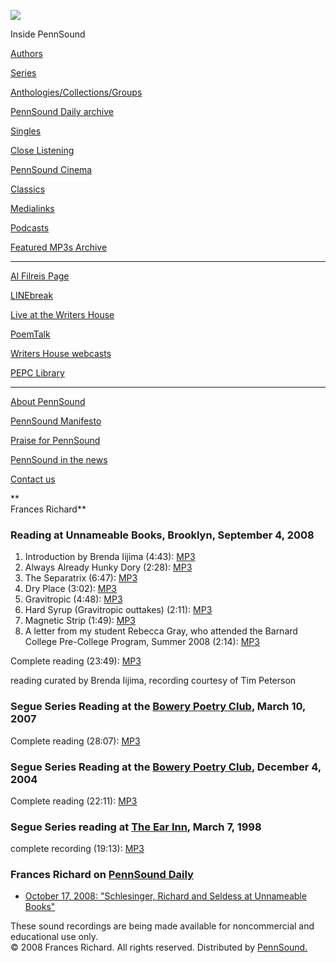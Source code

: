 ![](PennSound_flat.gif)

  

  
  

Inside PennSound

[Authors](authors.php)

[Series](series.php)

[Anthologies/Collections/Groups](anthologies.php)

[PennSound Daily archive](http://writing.upenn.edu/pennsound/daily)

[Singles](http://writing.upenn.edu/pennsound/singles)

[Close Listening](Close-Listening.php)

[PennSound Cinema](video.php)

[Classics](classics.php)

[Medialinks](http://writing.upenn.edu/wh/multimedia/medialinks/index.php)

[Podcasts](http://writing.upenn.edu/pennsound/podcasts.php)

[Featured MP3s Archive](featured-resources-archive.php)

------------------------------------------------------------------------

[Al Filreis Page](Filreis.html)

[LINEbreak](LINEbreak.html)

[Live at the Writers House](http://writing.upenn.edu/%7Ewh/involved/series/live/)

[PoemTalk](http://jacket2.org/content/poem-talk)

[Writers House webcasts](http://writing.upenn.edu/%7Ewh/webcasts/)

[PEPC
Library](http://writing.upenn.edu/pepc/contents.html)

------------------------------------------------------------------------

[About PennSound](http://writing.upenn.edu/pennsound/about.php)

[PennSound Manifesto](http://writing.upenn.edu/pennsound/manifesto.php)

<span class="quoted1">[Praise for PennSound](http://writing.upenn.edu/pennsound/praise.php)</span>

[PennSound in the news](http://writing.upenn.edu/pennsound/news)

[Contact us](mailto:pennsound@writing.upenn.edu)

**  
Frances Richard**

### Reading at Unnameable Books, Brooklyn, September 4, 2008

1.  Introduction by Brenda Iijima (4:43): [MP3](http://media.sas.upenn.edu/pennsound/authors/Iijima/Iijima-Brenda_Introduction_Unnameable-Books_Brooklyn_9-4-08.mp3)
2.  Always Already Hunky Dory (2:28): [MP3](http://media.sas.upenn.edu/pennsound/authors/Richard/Unnameable/Richard-Frances_01_Always-Already-Hunky-Dory_Unnameable-Books_Brooklyn_9-4-08%20(2).mp3)
3.  The Separatrix (6:47): [MP3](http://media.sas.upenn.edu/pennsound/authors/Richard/Unnameable/Richard-Frances_02_The-Separatrix_Unnameable-Books_Brooklyn_9-4-08%20(2).mp3)
4.  Dry Place (3:02): [MP3](http://media.sas.upenn.edu/pennsound/authors/Richard/Unnameable/Richard-Frances_03_Dry-Place_Unnameable-Books_Brooklyn_9-4-08%20(2).mp3)
5.  Gravitropic (4:48): [MP3](http://media.sas.upenn.edu/pennsound/authors/Richard/Unnameable/Richard-Frances_04_Gravitropic_Unnameable-Books_Brooklyn_9-4-08%20(2).mp3)
6.  Hard Syrup (Gravitropic outtakes) (2:11): [MP3](http://media.sas.upenn.edu/pennsound/authors/Richard/Unnameable/Richard-Frances_05_Hard-Syrup_Unnameable-Books_Brooklyn_9-4-08.mp3)
7.  Magnetic Strip (1:49): [MP3](http://media.sas.upenn.edu/pennsound/authors/Richard/Unnameable/Richard-Frances_06_Magnetic-Strip_Unnameable-Books_Brooklyn_9-4-08.mp3)
8.  A letter from my student Rebecca Gray, who attended the Barnard College Pre-College Program, Summer 2008 (2:14): [MP3](http://media.sas.upenn.edu/pennsound/authors/Richard/Unnameable/Richard-Frances_07_Letter-From-Rebecca-Grey_Unnameable-Books_Brooklyn_9-4-08.mp3)

Complete reading (23:49): [MP3](http://media.sas.upenn.edu/pennsound/authors/Richard/Unnameable/Richard-Frances_Complete-Reading_Unnameable-Books_Brooklyn_9-4-08.mp3)

reading curated by Brenda Iijima, recording courtesy of Tim Peterson  

### Segue Series Reading at the [Bowery Poetry Club](Segue-BPC.html), March 10, 2007

Complete reading (28:07): [MP3](http://media.sas.upenn.edu/pennsound/authors/Richard/Richard-Frances_BPC-Segue_3-10-07.mp3)  

### Segue Series Reading at the [Bowery Poetry Club](Segue-BPC.html), December 4, 2004

Complete reading (22:11): [MP3](http://media.sas.upenn.edu/pennsound/authors/Richard/Richard-Frances_Segue_NY_12-4-04.mp3)  

### Segue Series reading at [The Ear Inn](Ear-Inn.php), March 7, 1998

complete recording (19:13): [MP3](http://media.sas.upenn.edu/pennsound/authors/Richard/Richard-Frances_Complete-Recording_Ear-Inn_NYC_3-7-98.mp3)

### Frances Richard on [PennSound Daily](http://writing.upenn.edu/pennsound/daily)

-   [October 17, 2008: "Schlesinger, Richard and Seldess at Unnameable Books"](http://writing.upenn.edu/pennsound/daily/200810.php#17_17:56)

These sound
recordings are being made available for noncommercial and educational
use only.  
© 2008 Frances Richard. All rights reserved. Distributed by [PennSound.](../index.html)
